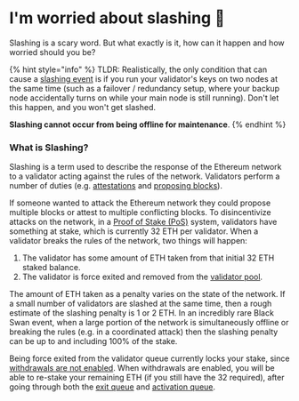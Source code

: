 # I'm worried about slashing 🔪

Slashing is a scary word. But what exactly is it, how can it happen and how worried should you be?

{% hint style="info" %}
TLDR: Realistically, the only condition that can cause a [slashing event](../staking-glossary.md#slashable-offenses) is if you run your validator's keys on two nodes at the same time (such as a failover / redundancy setup, where your backup node accidentally turns on while your main node is still running). Don't let this happen, and you won't get slashed.

**Slashing cannot occur from being offline for maintenance**.
{% endhint %}

### What is Slashing?

Slashing is a term used to describe the response of the Ethereum network to a validator acting against the rules of the network. Validators perform a number of duties (e.g. [attestations](../staking-glossary.md#attestation) and [proposing blocks](../staking-glossary.md#block-proposer)).

If someone wanted to attack the Ethereum network they could propose multiple blocks or attest to multiple conflicting blocks. To disincentivize attacks on the network, in a [Proof of Stake (PoS)](../staking-glossary.md#proof-of-stake-pos) system, validators have something at stake, which is currently 32 ETH per validator. When a validator breaks the rules of the network, two things will happen:

1. The validator has some amount of ETH taken from that initial 32 ETH staked balance.
2. The validator is force exited and removed from the [validator pool](../staking-glossary.md#validator-pool).

The amount of ETH taken as a penalty varies on the state of the network. If a small number of validators are slashed at the same time, then a rough estimate of the slashing penalty is 1 or 2 ETH. In an incredibly rare Black Swan event, when a large portion of the network is simultaneously offline or breaking the rules (e.g. in a coordinated attack) then the slashing penalty can be up to and including 100% of the stake.

Being force exited from the validator queue currently locks your stake, since [withdrawals are not enabled](../faq.md#can-i-withdraw-my-eth-at-any-time). When withdrawals are enabled, you will be able to re-stake your remaining ETH (if you still have the 32 required), after going through both the [exit queue](../staking-glossary.md#validator-queue) and [activation queue](../staking-glossary.md#validator-queue).
